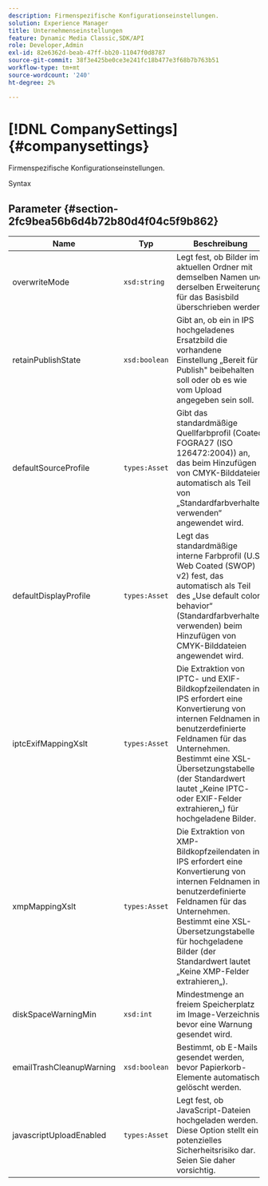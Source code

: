 ```yaml
---
description: Firmenspezifische Konfigurationseinstellungen.
solution: Experience Manager
title: Unternehmenseinstellungen
feature: Dynamic Media Classic,SDK/API
role: Developer,Admin
exl-id: 82e6362d-beab-47ff-bb20-11047f0d8787
source-git-commit: 38f3e425be0ce3e241fc18b477e3f68b7b763b51
workflow-type: tm+mt
source-wordcount: '240'
ht-degree: 2%

---
```


# [!DNL CompanySettings]{#companysettings}

Firmenspezifische Konfigurationseinstellungen.

Syntax

## Parameter {#section-2fc9bea56b6d4b72b80d4f04c5f9b862}

| Name | Typ | Beschreibung |
|---|---|---|
| overwriteMode | `xsd:string` | Legt fest, ob Bilder im aktuellen Ordner mit demselben Namen und derselben Erweiterung für das Basisbild überschrieben werden. |
| retainPublishState | `xsd:boolean` | Gibt an, ob ein in IPS hochgeladenes Ersatzbild die vorhandene Einstellung „Bereit für Publish&quot; beibehalten soll oder ob es wie vom Upload angegeben sein soll. |
| defaultSourceProfile | `types:Asset` | Gibt das standardmäßige Quellfarbprofil (Coated FOGRA27 (ISO 126472:2004)) an, das beim Hinzufügen von CMYK-Bilddateien automatisch als Teil von „Standardfarbverhalten verwenden“ angewendet wird. |
| defaultDisplayProfile | `types:Asset` | Legt das standardmäßige interne Farbprofil (U.S. Web Coated (SWOP) v2) fest, das automatisch als Teil des „Use default color behavior“ (Standardfarbverhalten verwenden) beim Hinzufügen von CMYK-Bilddateien angewendet wird. |
| iptcExifMappingXslt | `types:Asset` | Die Extraktion von IPTC- und EXIF-Bildkopfzeilendaten in IPS erfordert eine Konvertierung von internen Feldnamen in benutzerdefinierte Feldnamen für das Unternehmen. Bestimmt eine XSL-Übersetzungstabelle (der Standardwert lautet „Keine IPTC- oder EXIF-Felder extrahieren„) für hochgeladene Bilder. |
| xmpMappingXslt | `types:Asset` | Die Extraktion von XMP-Bildkopfzeilendaten in IPS erfordert eine Konvertierung von internen Feldnamen in benutzerdefinierte Feldnamen für das Unternehmen. Bestimmt eine XSL-Übersetzungstabelle für hochgeladene Bilder (der Standardwert lautet „Keine XMP-Felder extrahieren„). |
| diskSpaceWarningMin | `xsd:int` | Mindestmenge an freiem Speicherplatz im Image-Verzeichnis, bevor eine Warnung gesendet wird. |
| emailTrashCleanupWarning | `xsd:boolean` | Bestimmt, ob E-Mails gesendet werden, bevor Papierkorb-Elemente automatisch gelöscht werden. |
| javascriptUploadEnabled | `types:Asset` | Legt fest, ob JavaScript-Dateien hochgeladen werden. Diese Option stellt ein potenzielles Sicherheitsrisiko dar. Seien Sie daher vorsichtig. |
